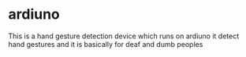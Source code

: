 # ardiuno
This is a hand gesture detection device which runs on ardiuno
it detect hand gestures and it is basically for deaf and dumb peoples
